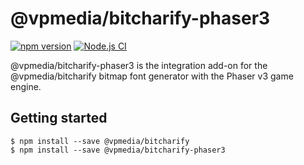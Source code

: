 # @vpmedia/bitcharify-phaser3

[![npm version](https://badge.fury.io/js/@vpmedia%2Fbitcharify-phaser3.svg?v=1.7.0)](https://badge.fury.io/js/@vpmedia%2Fbitcharify-phaser3)
[![Node.js CI](https://github.com/vpmedia/bitcharify-phaser3/actions/workflows/ci.yml/badge.svg)](https://github.com/vpmedia/bitcharify-phaser3/actions/workflows/ci.yml)

@vpmedia/bitcharify-phaser3 is the integration add-on for the @vpmedia/bitcharify bitmap font generator with the Phaser v3 game engine.

## Getting started

    $ npm install --save @vpmedia/bitcharify
    $ npm install --save @vpmedia/bitcharify-phaser3
